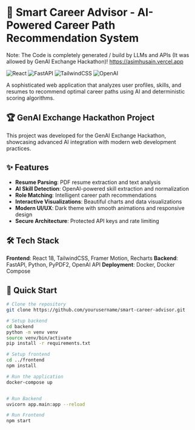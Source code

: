 # 🚀 Smart Career Advisor - AI-Powered Career Path Recommendation System
Note: The Code is completely generated / build by LLMs and APIs (It was allowed by GenAI Exchange Hackathon)! https://asimhusain.vercel.app

![React](https://img.shields.io/badge/React-18.2.0-blue)
![FastAPI](https://img.shields.io/badge/FastAPI-0.104.1-green)
![TailwindCSS](https://img.shields.io/badge/TailwindCSS-3.2.0-38B2AC)
![OpenAI](https://img.shields.io/badge/OpenAI-GPT--3.5-412991)

A sophisticated web application that analyzes user profiles, skills, and resumes to recommend optimal career paths using AI and deterministic scoring algorithms.

## 🏆 GenAI Exchange Hackathon Project

This project was developed for the GenAI Exchange Hackathon, showcasing advanced AI integration with modern web development practices.

## ✨ Features

- **Resume Parsing**: PDF resume extraction and text analysis
- **AI Skill Detection**: OpenAI-powered skill extraction and normalization
- **Role Matching**: Intelligent career path recommendations
- **Interactive Visualizations**: Beautiful charts and data visualizations
- **Modern UI/UX**: Dark theme with smooth animations and responsive design
- **Secure Architecture**: Protected API keys and rate limiting

## 🛠️ Tech Stack

**Frontend**: React 18, TailwindCSS, Framer Motion, Recharts
**Backend**: FastAPI, Python, PyPDF2, OpenAI API
**Deployment**: Docker, Docker Compose

## 🚀 Quick Start

```bash
# Clone the repository
git clone https://github.com/yourusername/smart-career-advisor.git

# Setup backend
cd backend
python -m venv venv
source venv/bin/activate
pip install -r requirements.txt

# Setup frontend
cd ../frontend
npm install

# Run the application
docker-compose up


# Run Backend
uvicorn app.main:app --reload

# Run Frontend
npm start
